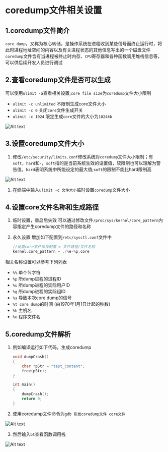 # coredump文件相关设置

## 1.coredump文件简介

`core dump`，又称为核心转储，是操作系统在进程收到某些信号而终止运行时，将此时进程地址空间的内容以及有关进程状态的其他信息写出的一个磁盘文件
`coredump`文件含有当进程被终止时内存、`CPU`寄存器和各种函数调用堆栈信息等，可以供后续开发人员进行调试

## 2.查看coredump文件是否可以生成

可以使用`ulimit -a`查看相关设置,`core file size`为`coredump`文件大小限制

* `ulimit -c unlimited` 不限制生成core文件大小
* `ulimit -c 0` 关闭`core`文件生成开关
* `ulimit -c 1024` 限定生成`core`文件的大小为`1024kb`
<img src="image/02_ulimit -a.png" alt="Alt text" />

## 3.设置coredump文件大小

1. 修改`/etc/security/limits.conf`修改系统对`coredump`文件大小限制；有`soft`，`hard`和-，`soft`指的是当前系统生效的设置值，软限制也可以理解为警告值。`hard`表明系统中所能设定的最大值;`soft`的限制不能比hard限制高
<img src="image/01_coredump文件设置_文件大小.png" alt="Alt text" />

1. 在终端中输入`ulimit -c 文件大小`临时设置`coredump`文件大小

## 4.设置core文件名称和生成路径

1. 临时设置，重启后失效
    可以通过修改文件`/proc/sys/kernel/core_pattern`内容指定产生coredump文件的路径和名称
2. 永久设置
    增加如下配置到`/etc/sysctl.conf`文件中  

    ``` cpp
    //设置core文件保存配置 = 文件路径/文件名称
    kernel.core_pattern = ./%e-%p.core
    ```

相关名称设置可以参考下列列表

* `%%` 单个%字符
* `%p` 所dump进程的进程ID
* `%u` 所dump进程的实际用户ID
* `%g` 所dump进程的实际组ID
* `%s` 导致本次core dump的信号
* `%t core dump`的时间 (由1970年1月1日计起的秒数)
* `%h` 主机名
* `%e` 程序文件名

## 5.coredump文件解析

1. 例如编译运行如下代码，生成coredump

    ``` c
    void dumpCrash()
    {
        char *pStr = "test_content";
        free(pStr);
    }

    int main()
    {
        dumpCrash();
        return 0;
    }
    ```

2. 使用coredump文件命令为`gdb 引发coredump文件 core文件`
<img src="image/04_生成coredump文件.png" alt="Alt text" />  

3. 然后输入`bt`查看函数调用栈
<img src="image/03_解析coredump文件.png" alt="Alt text" />
